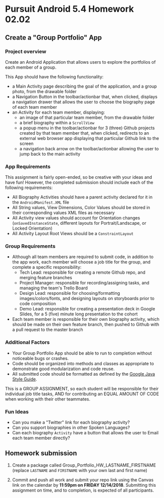 # Pursuit Android 5.4 Homework 02.02

## Create a "Group Portfolio" App

### Project overview

Create an Android Application that allows users to explore the portfolios of each member of a group.

This App should have the following functionality:

* a Main Activity page describing the goal of the application, and a group photo, from the drawable folder
* a Navigation Button in the toolbar/actionbar that, when clicked, displays a navigation drawer that allows the user to choose the biography page of each team member
* an Activity for each team member, displaying: 
  * an image of that particular team member, from the drawable folder
  * a brief biography within a `ScrollView`
  * a popup menu in the toolbar/actionbar for 3 (three) Github projects created by that team member that, when clicked, redirects to an external web browser app displaying that particular Github link to the screen
  * a navigation back arrow on the toolbar/actionbar allowing the user to jump back to the main activity

### App Requirements

This assignment is fairly open-ended, so be creative with your ideas and have fun! However, the completed submission should include each of the following requirements:
* All Biography Activities should have a parent activity declared for it in the `AndroidManifest.XML` file
* All String values, View Dimensions, Color Values should be stored in their corresponding values XML files as necessary
* All Activity view values should account for Orientation changes (`onSavedInstanceState`, different layouts for Portrait/Landscape, or Locked Orientation)
* All Activity Layout Root Views should be a `ConstraintLayout`

### Group Requirements

* Although all team members are required to submit code, in addition to the app work, each member will choose a job title for the group, and complete a specific responsibility:
  * Tech Lead: responsible for creating a remote Github repo, and merging feature branches
  * Project Manager: responsible for recording/assigning tasks, and managing the team's Trello Board
  * Design Lead: responsible for choosing/formatting images/colors/fonts, and designing layouts on storyboards prior to code composition
  * Demo Lead: responsible for creating a presentation deck in Google Slides, for a 5 (five) minute long presentation to the cohort
* Each team member is responsible for their own biography activity, which should be made on their own feature branch, then pushed to Github with a pull request to the master branch

### Additional Factors

- Your Group Portfolio App should be able to run to completion without noticeable bugs or crashes.
- Code should be organized into methods and classes as appropriate to demonstrate good modularization and code reuse.
- All submitted code should be formatted as defined by the [Google Java Style Guide](https://google.github.io/styleguide/javaguide.html).

This is a GROUP ASSIGNMENT, so each student will be responsible for their individual job title tasks, AND for contributing an EQUAL AMOUNT OF CODE when working with their other teammates.

### Fun Ideas 

* Can you make a "Twitter" link for each biography activity?
* Can you support biographies in other Spoken Languages?
* Can each biography `Activity` have a button that allows the user to Email each team member directly?

## Homework submission

1. Create a package called Group_Portfolio_HW_LASTNAME_FIRSTNAME (replace `LASTNAME` and `FIRSTNAME` with your own last and first name)

2. Commit and push all work and submit your repo link using the Canvas link on the calendar by **11:59pm on FRIDAY 12/14/2018**. Submitting this assignment on time, and to completion, is expected of all participants.
